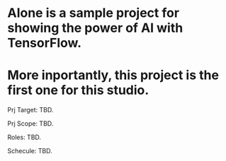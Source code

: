 # AIone is a sample project for showing the power of AI with TensorFlow. 
# More inportantly, this project is the first one for this studio.


Prj Target: TBD.

Prj Scope: TBD.

Roles: TBD.

Schecule: TBD.
